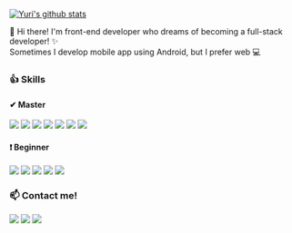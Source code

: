   [![Yuri's github stats](https://github-readme-stats.vercel.app/api?username=yurileeeee)](https://github.com/yurileeeee/github-readme-stats)

👋 Hi there! I'm front-end developer who dreams of becoming a full-stack developer! ✨
<br>Sometimes I develop mobile app using Android, but I prefer web 💻

### 👍 Skills
#### ✔ Master
<img src="https://img.shields.io/badge/HTML-E34F26?style=flat-square&logo=HTML5&logoColor=white"/> <img src="https://img.shields.io/badge/CSS-1572B6?style=flat-square&logo=CSS3&logoColor=white"/> <img src="https://img.shields.io/badge/JavaScript-F7DF1E?style=flat-square&logo=JavaScript&logoColor=white"/> <img src="https://img.shields.io/badge/Java-007396?style=flat-square&logo=Java&logoColor=white"/> <img src="https://img.shields.io/badge/Python-3776AB?style=flat-square&logo=Python&logoColor=white"/> <img src="https://img.shields.io/badge/Git-F05032?style=flat-square&logo=Git&logoColor=white"/> <img src="https://img.shields.io/badge/Android-3DDC84?style=flat-square&logo=Android&logoColor=white"/>

#### ❗  Beginner
<img src="https://img.shields.io/badge/React-61DAFB?style=flat-square&logo=React&logoColor=white"/> <img src="https://img.shields.io/badge/Vue.js-4FC08D?style=flat-square&logo=Vue.js&logoColor=white"/> <img src="https://img.shields.io/badge/TypeScript-3178C6?style=flat-square&logo=TypeScript&logoColor=white"/> <img src="https://img.shields.io/badge/Django-092E20?style=flat-square&logo=Django&logoColor=white"/> <img src="https://img.shields.io/badge/Node.js-339933?style=flat-square&logo=Node.js&logoColor=white"/>  

### 📫 Contact me!
[<img src="https://img.shields.io/badge/Notion-000000?style=flat-square&logo=Notion&logoColor=white"/>](https://www.notion.so/Study-72622de2552e4dd6b39e7d5601fa0792) [<img src="https://img.shields.io/badge/Gmail-EA4335?style=flat-square&logo=Gmail&logoColor=white"/>](mailto:yuriuniv@gmail.com) [<img src="https://img.shields.io/badge/LinkedIn-0A66C2?style=flat-square&logo=LinkedIn&logoColor=white"/>](https://www.linkedin.com/in/%EC%9C%A0%EB%A6%AC-%EC%9D%B4-515204216/)
